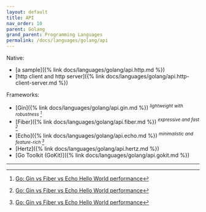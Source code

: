 ```yaml
---
layout: default
title: API
nav_order: 10
parent: Golang
grand_parent: Programming Languages
permalink: /docs/languages/golang/api
---
```


Native:
- [a sample]({% link docs/languages/golang/api.http.md %})
- [http client and http server]({% link docs/languages/golang/api.http-client-server.md %})

Frameworks:
- [Gin]({% link docs/languages/golang/api.gin.md %}) _<sup>lightweight with robustness [^1]</sup>_
- [Fiber]({% link docs/languages/golang/api.fiber.md %}) _<sup>expressive and fast [^1]</sup>_
- [Echo]({% link docs/languages/golang/api.echo.md %}) _<sup>minimalistic and feature-rich [^1]</sup>_
- [Hertz]({% link docs/languages/golang/api.hertz.md %})
- [Go Toolkit (GoKit)]({% link docs/languages/golang/api.gokit.md %})

----

[^1]: [Go: Gin vs Fiber vs Echo Hello World performance](https://medium.com/deno-the-complete-reference/go-gin-vs-fiber-vs-echo-hello-world-performance-a69a76a64d34)

